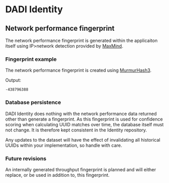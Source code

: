 # DADI Identity

## Network performance fingerprint

The network performance fingerprint is generated within the applicaiton itself using IP>network detection provided by [MaxMind](https://www.maxmind.com).

### Fingerprint example

The network performance fingerprint is created using [MurmurHash3](https://en.wikipedia.org/wiki/MurmurHash).

Output:

	-438796388

### Database persistence

DADI Identity does nothing with the network performance data returned other than generate a fingerprint. As this fingerprint is used for confidence scoring when calculating UUID matches over time, the database itself must not change. It is therefore kept consistent in the Identity repository.

Any updates to the dataset will have the effect of invalidating all historical UUIDs within your implementation, so handle with care.

### Future revisions

An internally generated throughput fingerprint is planned and will either replace, or be used in addition to, this fingerprint.
